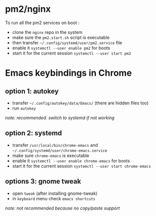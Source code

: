 
# pm2/nginx

To run all the pm2 services on boot :

- clone the `nginx` repo in the system
- make sure the `pm2.start.sh` script is executable
- then transfer `~/.config/systemd/user/pm2.service` file
- enable it `systemctl --user enable pm2` for boots
- start it for the current session `systemctl --user start pm2`

# Emacs keybindings in Chrome

## option 1: autokey

- transfer `~/.config/autokey/data/Emacs/` (there are hidden files too)
- run `autokey`

*note: recommended. switch to systemd if not working*

## option 2: systemd

- transfer `/usr/local/bin/chrome-emacs` and `~/.config/systemd/user/chrome-emacs.service`
- make sure `chrome-emacs` is executable
- enable it `systemctl --user enable chrome-emacs` for boots
- start it for the current session `systemctl --user start chrome-emacs`

## options 3: gnome tweak

- open `tweak` (after installing gnome-tweak)
- in `keyboard` menu check `emacs shortcuts`

*note: not recommended because no copy/paste support*